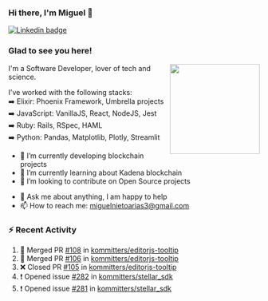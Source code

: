 ### Hi there, I'm Miguel 👋

<a href="https://linkedin.com/in/miguelnietoa/" target="_blank" rel="noopener noreferrer">
  <img src="https://img.shields.io/badge/-LinkedIn-0e76a8?style=flat-square&logo=Linkedin&logoColor=white" alt="Linkedin badge">
</a>
<!-- [![Website Badge](https://img.shields.io/badge/Website-3b5998?style=flat-square&logo=google-chrome&logoColor=white)](#notavailablenow#) 

<img src="https://i.imgur.com/tbrLrt5.gif" width=400 alt="Coding GIF" align="right"/>
-->


### Glad to see you here!
<a href="https://github.com/miguelnietoa"><img src="https://github-readme-stats-git-masterrstaa-rickstaa.vercel.app/api?username=miguelnietoa&show_icons=true&hide_border=true&count_private=true&include_all_commits=true&theme=tokyonight" height="180em" align="right"/></a>
I'm a Software Developer, lover of tech and science. 

I've worked with the following stacks:\
➡️ Elixir: Phoenix Framework, Umbrella projects\
➡️ JavaScript: VanillaJS, React, NodeJS, Jest\
➡️ Ruby: Rails, RSpec, HAML\
➡️ Python: Pandas, Matplotlib, Plotly, Streamlit

- 🔭 I’m currently developing blockchain projects
- 🌱 I’m currently learning about Kadena blockchain
- 👯 I’m looking to contribute on Open Source projects
<!-- 
- 😄 I just finished a Machine Learning course! 
- 🤔 I’m looking for help with ...
-->
- 💬 Ask me about anything, I am happy to help
- 📫 How to reach me: miguelnietoarias3@gmail.com


### ⚡ Recent Activity

<!--START_SECTION:activity-->
1. 🎉 Merged PR [#108](https://github.com/kommitters/editorjs-tooltip/pull/108) in [kommitters/editorjs-tooltip](https://github.com/kommitters/editorjs-tooltip)
2. 🎉 Merged PR [#106](https://github.com/kommitters/editorjs-tooltip/pull/106) in [kommitters/editorjs-tooltip](https://github.com/kommitters/editorjs-tooltip)
3. ❌ Closed PR [#105](https://github.com/kommitters/editorjs-tooltip/pull/105) in [kommitters/editorjs-tooltip](https://github.com/kommitters/editorjs-tooltip)
4. ❗️ Opened issue [#282](https://github.com/kommitters/stellar_sdk/issues/282) in [kommitters/stellar_sdk](https://github.com/kommitters/stellar_sdk)
5. ❗️ Opened issue [#281](https://github.com/kommitters/stellar_sdk/issues/281) in [kommitters/stellar_sdk](https://github.com/kommitters/stellar_sdk)
<!--END_SECTION:activity-->
